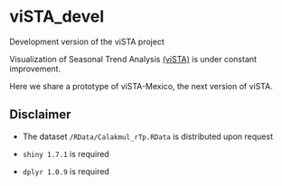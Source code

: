 # viSTA_devel
Development version of the viSTA project

Visualization of Seasonal Trend Analysis [(viSTA)](https://conabio.shinyapps.io/viSTA_esp/) is under constant improvement. 

Here we share a prototype of viSTA-Mexico, the next version of viSTA.

## Disclaimer

  - The dataset ```/RData/Calakmul_rTp.RData``` is distributed upon request
  
  - ```shiny 1.7.1``` is required
  
  - ```dplyr 1.0.9``` is required




